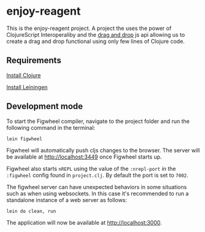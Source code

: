 # enjoy-reagent

This is the enjoy-reagent project. A project the uses the power of ClojureScript Interoperaliby and the [drag and drop](https://web.dev/drag-and-drop/) js api allowing us to create a drag and drop functional using only few lines of Clojure code.

## Requirements

[Install Clojure](https://clojure.org/guides/install_clojure)

[Install Leiningen](https://leiningen.org/)

## Development mode

To start the Figwheel compiler, navigate to the project folder and run the following command in the terminal:

```
lein figwheel
```

Figwheel will automatically push cljs changes to the browser. The server will be available at [http://localhost:3449](http://localhost:3449) once Figwheel starts up. 

Figwheel also starts `nREPL` using the value of the `:nrepl-port` in the `:figwheel`
config found in `project.clj`. By default the port is set to `7002`.

The figwheel server can have unexpected behaviors in some situations such as when using
websockets. In this case it's recommended to run a standalone instance of a web server as follows:

```
lein do clean, run
```

The application will now be available at [http://localhost:3000](http://localhost:3000).

